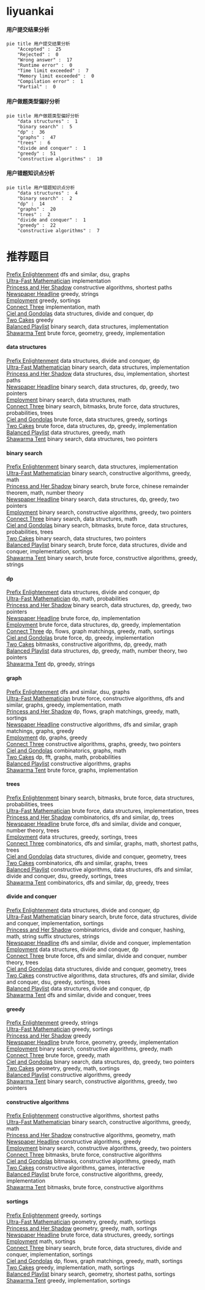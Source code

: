 # liyuankai
<!-- tabs:start -->
#### **用户提交结果分析**

```mermaid
pie title 用户提交结果分析
    "Accepted" :  25
    "Rejected" :  0
    "Wrong answer" :  17
    "Runtime error" :  0
    "Time limit exceeded" :  7
    "Memory limit exceeded" :  0
    "Compilation error" :  1
    "Partial" :  0
```
#### **用户做题类型偏好分析**

```mermaid
pie title 用户做题类型偏好分析
    "data structures" :  1
    "binary search" :  5
    "dp" :  36
    "graphs" :  47
    "trees" :  6
    "divide and conquer" :  1
    "greedy" :  51
    "constructive algorithms" :  10
```
#### **用户错题知识点分析**

```mermaid
pie title 用户错题知识点分析
    "data structures" :  4
    "binary search" :  2
    "dp" :  14
    "graphs" :  20
    "trees" :  2
    "divide and conquer" :  1
    "greedy" :  22
    "constructive algorithms" :  7
```
<!-- tabs:end -->
# 推荐题目
[Prefix Enlightenment](https://codeforces.com/contest/1291/problem/E)		dfs and similar,
                        dsu,
                        graphs		  
[Ultra-Fast Mathematician](http://codeforces.com/problemset/problem/61/A)		implementation		  
[Princess and Her Shadow](http://codeforces.com/problemset/problem/317/E)		constructive algorithms,
                        shortest paths		  
[Newspaper Headline](http://codeforces.com/problemset/problem/91/A)		greedy,
                        strings		  
[Employment](http://codeforces.com/problemset/problem/1214/F)		greedy,
                        sortings		  
[Connect Three](https://codeforces.com/contest/1087/problem/C)		implementation,
                        math		  
[Ciel and Gondolas](http://codeforces.com/problemset/problem/321/E)		data structures,
                        divide and conquer,
                        dp		  
[Two Cakes](http://codeforces.com/problemset/problem/1130/B)		greedy		  
[Balanced Playlist](http://codeforces.com/problemset/problem/1237/D)		binary search,
                        data structures,
                        implementation		  
[Shawarma Tent](http://codeforces.com/problemset/problem/1271/C)		brute force,
                        geometry,
                        greedy,
                        implementation		  
<!-- tabs:start -->
#### **data structures**
[Prefix Enlightenment](http://codeforces.com/problemset/problem/321/E)		data structures,
                        divide and conquer,
                        dp		  
[Ultra-Fast Mathematician](http://codeforces.com/problemset/problem/1237/D)		binary search,
                        data structures,
                        implementation		  
[Princess and Her Shadow](https://codeforces.com/contest/1483/problem/B)		data structures,
                        dsu,
                        implementation,
                        shortest paths		  
[Newspaper Headline](http://codeforces.com/problemset/problem/1492/C)		binary search,
                        data structures,
                        dp,
                        greedy,
                        two pointers		  
[Employment](http://codeforces.com/problemset/problem/1490/G)		binary search,
                        data structures,
                        math		  
[Connect Three](http://codeforces.com/problemset/problem/1479/D)		binary search,
                        bitmasks,
                        brute force,
                        data structures,
                        probabilities,
                        trees		  
[Ciel and Gondolas](http://codeforces.com/problemset/problem/1497/A)		brute force,
                        data structures,
                        greedy,
                        sortings		  
[Two Cakes](http://codeforces.com/problemset/problem/1491/C)		brute force,
                        data structures,
                        dp,
                        greedy,
                        implementation		  
[Balanced Playlist](http://codeforces.com/problemset/problem/1492/B)		data structures,
                        greedy,
                        math		  
[Shawarma Tent](http://codeforces.com/problemset/problem/1436/E)		binary search,
                        data structures,
                        two pointers		  
#### **binary search**
[Prefix Enlightenment](http://codeforces.com/problemset/problem/1237/D)		binary search,
                        data structures,
                        implementation		  
[Ultra-Fast Mathematician](https://codeforces.com/contest/807/problem/E)		binary search,
                        constructive algorithms,
                        greedy,
                        math		  
[Princess and Her Shadow](http://codeforces.com/problemset/problem/1500/B)		binary search,
                        brute force,
                        chinese remainder theorem,
                        math,
                        number theory		  
[Newspaper Headline](http://codeforces.com/problemset/problem/1492/C)		binary search,
                        data structures,
                        dp,
                        greedy,
                        two pointers		  
[Employment](http://codeforces.com/problemset/problem/1463/D)		binary search,
                        constructive algorithms,
                        greedy,
                        two pointers		  
[Connect Three](http://codeforces.com/problemset/problem/1490/G)		binary search,
                        data structures,
                        math		  
[Ciel and Gondolas](http://codeforces.com/problemset/problem/1479/D)		binary search,
                        bitmasks,
                        brute force,
                        data structures,
                        probabilities,
                        trees		  
[Two Cakes](http://codeforces.com/problemset/problem/1436/E)		binary search,
                        data structures,
                        two pointers		  
[Balanced Playlist](http://codeforces.com/problemset/problem/1461/D)		binary search,
                        brute force,
                        data structures,
                        divide and conquer,
                        implementation,
                        sortings		  
[Shawarma Tent](http://codeforces.com/problemset/problem/1493/C)		binary search,
                        brute force,
                        constructive algorithms,
                        greedy,
                        strings		  
#### **dp**
[Prefix Enlightenment](http://codeforces.com/problemset/problem/321/E)		data structures,
                        divide and conquer,
                        dp		  
[Ultra-Fast Mathematician](http://codeforces.com/problemset/problem/768/D)		dp,
                        math,
                        probabilities		  
[Princess and Her Shadow](http://codeforces.com/problemset/problem/1492/C)		binary search,
                        data structures,
                        dp,
                        greedy,
                        two pointers		  
[Newspaper Headline](https://codeforces.com/contest/1457/problem/C)		brute force,
                        dp,
                        implementation		  
[Employment](http://codeforces.com/problemset/problem/1491/C)		brute force,
                        data structures,
                        dp,
                        greedy,
                        implementation		  
[Connect Three](http://codeforces.com/problemset/problem/1437/C)		dp,
                        flows,
                        graph matchings,
                        greedy,
                        math,
                        sortings		  
[Ciel and Gondolas](http://codeforces.com/problemset/problem/1499/B)		brute force,
                        dp,
                        greedy,
                        implementation		  
[Two Cakes](http://codeforces.com/problemset/problem/1491/D)		bitmasks,
                        constructive algorithms,
                        dp,
                        greedy,
                        math		  
[Balanced Playlist](http://codeforces.com/problemset/problem/1497/E1)		data structures,
                        dp,
                        greedy,
                        math,
                        number theory,
                        two pointers		  
[Shawarma Tent](http://codeforces.com/problemset/problem/1466/C)		dp,
                        greedy,
                        strings		  
#### **graph**
[Prefix Enlightenment](https://codeforces.com/contest/1291/problem/E)		dfs and similar,
                        dsu,
                        graphs		  
[Ultra-Fast Mathematician](http://codeforces.com/problemset/problem/1487/C)		brute force,
                        constructive algorithms,
                        dfs and similar,
                        graphs,
                        greedy,
                        implementation,
                        math		  
[Princess and Her Shadow](http://codeforces.com/problemset/problem/1437/C)		dp,
                        flows,
                        graph matchings,
                        greedy,
                        math,
                        sortings		  
[Newspaper Headline](http://codeforces.com/problemset/problem/1470/D)		constructive algorithms,
                        dfs and similar,
                        graph matchings,
                        graphs,
                        greedy		  
[Employment](http://codeforces.com/problemset/problem/1476/C)		dp,
                        graphs,
                        greedy		  
[Connect Three](http://codeforces.com/problemset/problem/1304/D)		constructive algorithms,
                        graphs,
                        greedy,
                        two pointers		  
[Ciel and Gondolas](http://codeforces.com/problemset/problem/1475/C)		combinatorics,
                        graphs,
                        math		  
[Two Cakes](http://codeforces.com/problemset/problem/553/E)		dp,
                        fft,
                        graphs,
                        math,
                        probabilities		  
[Balanced Playlist](http://codeforces.com/problemset/problem/1495/C)		constructive algorithms,
                        graphs		  
[Shawarma Tent](http://codeforces.com/problemset/problem/1510/K)		brute force,
                        graphs,
                        implementation		  
#### **trees**
[Prefix Enlightenment](http://codeforces.com/problemset/problem/1479/D)		binary search,
                        bitmasks,
                        brute force,
                        data structures,
                        probabilities,
                        trees		  
[Ultra-Fast Mathematician](http://codeforces.com/problemset/problem/1511/C)		brute force,
                        data structures,
                        implementation,
                        trees		  
[Princess and Her Shadow](http://codeforces.com/problemset/problem/1499/F)		combinatorics,
                        dfs and similar,
                        dp,
                        trees		  
[Newspaper Headline](http://codeforces.com/problemset/problem/1491/E)		brute force,
                        dfs and similar,
                        divide and conquer,
                        number theory,
                        trees		  
[Employment](http://codeforces.com/problemset/problem/1466/D)		data structures,
                        greedy,
                        sortings,
                        trees		  
[Connect Three](http://codeforces.com/problemset/problem/1495/D)		combinatorics,
                        dfs and similar,
                        graphs,
                        math,
                        shortest paths,
                        trees		  
[Ciel and Gondolas](http://codeforces.com/problemset/problem/1303/G)		data structures,
                        divide and conquer,
                        geometry,
                        trees		  
[Two Cakes](http://codeforces.com/problemset/problem/1454/E)		combinatorics,
                        dfs and similar,
                        graphs,
                        trees		  
[Balanced Playlist](http://codeforces.com/problemset/problem/1494/D)		constructive algorithms,
                        data structures,
                        dfs and similar,
                        divide and conquer,
                        dsu,
                        greedy,
                        sortings,
                        trees		  
[Shawarma Tent](http://codeforces.com/problemset/problem/1292/C)		combinatorics,
                        dfs and similar,
                        dp,
                        greedy,
                        trees		  
#### **divide and conquer**
[Prefix Enlightenment](http://codeforces.com/problemset/problem/321/E)		data structures,
                        divide and conquer,
                        dp		  
[Ultra-Fast Mathematician](http://codeforces.com/problemset/problem/1461/D)		binary search,
                        brute force,
                        data structures,
                        divide and conquer,
                        implementation,
                        sortings		  
[Princess and Her Shadow](http://codeforces.com/problemset/problem/1466/G)		combinatorics,
                        divide and conquer,
                        hashing,
                        math,
                        string suffix structures,
                        strings		  
[Newspaper Headline](http://codeforces.com/problemset/problem/1490/D)		dfs and similar,
                        divide and conquer,
                        implementation		  
[Employment](https://codeforces.com/contest/1483/problem/C)		data structures,
                        divide and conquer,
                        dp		  
[Connect Three](http://codeforces.com/problemset/problem/1491/E)		brute force,
                        dfs and similar,
                        divide and conquer,
                        number theory,
                        trees		  
[Ciel and Gondolas](http://codeforces.com/problemset/problem/1303/G)		data structures,
                        divide and conquer,
                        geometry,
                        trees		  
[Two Cakes](http://codeforces.com/problemset/problem/1494/D)		constructive algorithms,
                        data structures,
                        dfs and similar,
                        divide and conquer,
                        dsu,
                        greedy,
                        sortings,
                        trees		  
[Balanced Playlist](http://codeforces.com/problemset/problem/1482/E)		data structures,
                        divide and conquer,
                        dp		  
[Shawarma Tent](http://codeforces.com/problemset/problem/566/C)		dfs and similar,
                        divide and conquer,
                        trees		  
#### **greedy**
[Prefix Enlightenment](http://codeforces.com/problemset/problem/91/A)		greedy,
                        strings		  
[Ultra-Fast Mathematician](http://codeforces.com/problemset/problem/1214/F)		greedy,
                        sortings		  
[Princess and Her Shadow](http://codeforces.com/problemset/problem/1130/B)		greedy		  
[Newspaper Headline](http://codeforces.com/problemset/problem/1271/C)		brute force,
                        geometry,
                        greedy,
                        implementation		  
[Employment](https://codeforces.com/contest/807/problem/E)		binary search,
                        constructive algorithms,
                        greedy,
                        math		  
[Connect Three](http://codeforces.com/problemset/problem/1409/B)		brute force,
                        greedy,
                        math		  
[Ciel and Gondolas](http://codeforces.com/problemset/problem/1492/C)		binary search,
                        data structures,
                        dp,
                        greedy,
                        two pointers		  
[Two Cakes](https://codeforces.com/contest/1496/problem/C)		geometry,
                        greedy,
                        math,
                        sortings		  
[Balanced Playlist](http://codeforces.com/problemset/problem/1493/A)		constructive algorithms,
                        greedy		  
[Shawarma Tent](http://codeforces.com/problemset/problem/1463/D)		binary search,
                        constructive algorithms,
                        greedy,
                        two pointers		  
#### **constructive algorithms**
[Prefix Enlightenment](http://codeforces.com/problemset/problem/317/E)		constructive algorithms,
                        shortest paths		  
[Ultra-Fast Mathematician](https://codeforces.com/contest/807/problem/E)		binary search,
                        constructive algorithms,
                        greedy,
                        math		  
[Princess and Her Shadow](http://codeforces.com/problemset/problem/820/B)		constructive algorithms,
                        geometry,
                        math		  
[Newspaper Headline](http://codeforces.com/problemset/problem/1493/A)		constructive algorithms,
                        greedy		  
[Employment](http://codeforces.com/problemset/problem/1463/D)		binary search,
                        constructive algorithms,
                        greedy,
                        two pointers		  
[Connect Three](https://codeforces.com/contest/1456/problem/B)		bitmasks,
                        brute force,
                        constructive algorithms		  
[Ciel and Gondolas](http://codeforces.com/problemset/problem/1492/D)		bitmasks,
                        constructive algorithms,
                        greedy,
                        math		  
[Two Cakes](https://codeforces.com/contest/1504/problem/D)		constructive algorithms,
                        games,
                        interactive		  
[Balanced Playlist](https://codeforces.com/contest/1483/problem/A)		brute force,
                        constructive algorithms,
                        greedy,
                        implementation		  
[Shawarma Tent](https://codeforces.com/contest/1457/problem/D)		bitmasks,
                        brute force,
                        constructive algorithms		  
#### **sortings**
[Prefix Enlightenment](http://codeforces.com/problemset/problem/1214/F)		greedy,
                        sortings		  
[Ultra-Fast Mathematician](https://codeforces.com/contest/1496/problem/C)		geometry,
                        greedy,
                        math,
                        sortings		  
[Princess and Her Shadow](http://codeforces.com/problemset/problem/1495/A)		geometry,
                        greedy,
                        math,
                        sortings		  
[Newspaper Headline](http://codeforces.com/problemset/problem/1497/A)		brute force,
                        data structures,
                        greedy,
                        sortings		  
[Employment](http://codeforces.com/problemset/problem/1427/A)		math,
                        sortings		  
[Connect Three](http://codeforces.com/problemset/problem/1461/D)		binary search,
                        brute force,
                        data structures,
                        divide and conquer,
                        implementation,
                        sortings		  
[Ciel and Gondolas](http://codeforces.com/problemset/problem/1437/C)		dp,
                        flows,
                        graph matchings,
                        greedy,
                        math,
                        sortings		  
[Two Cakes](http://codeforces.com/problemset/problem/1473/A)		greedy,
                        implementation,
                        math,
                        sortings		  
[Balanced Playlist](http://codeforces.com/problemset/problem/1486/B)		binary search,
                        geometry,
                        shortest paths,
                        sortings		  
[Shawarma Tent](http://codeforces.com/problemset/problem/1480/B)		greedy,
                        implementation,
                        sortings		  
<!-- tabs:end -->
